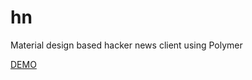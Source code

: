 # hn
Material design based hacker news client using Polymer


[DEMO](http://yogeshkhatri1989.github.io/hn) 
